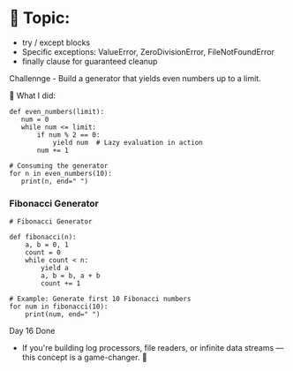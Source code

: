 # 🎯 Topic: 
-  try / except blocks 
-  Specific exceptions: ValueError, ZeroDivisionError, FileNotFoundError
-  finally clause for guaranteed cleanup

 Challennge - Build a generator that yields even numbers up to a limit.

 🧵 What I did:

 ```
def even_numbers(limit):
    num = 0
    while num <= limit:
        if num % 2 == 0:
            yield num  # Lazy evaluation in action
        num += 1

# Consuming the generator
for n in even_numbers(10):
    print(n, end=" ")
```
### Fibonacci Generator 
```
# Fibonacci Generator 

def fibonacci(n):
    a, b = 0, 1
    count = 0
    while count < n:
        yield a
        a, b = b, a + b
        count += 1

# Example: Generate first 10 Fibonacci numbers
for num in fibonacci(10):
    print(num, end=" ")
```


Day 16 Done 

- If you're building log processors, file readers, or infinite data streams — this concept is a game-changer. 🔄
